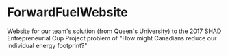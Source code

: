 # ForwardFuelWebsite
Website for our team's solution (from Queen's University) to the 2017 SHAD Entrepreneurial Cup Project problem of "How might Canadians reduce our individual energy footprint?"
